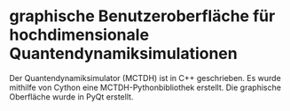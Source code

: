 # graphische Benutzeroberfläche für hochdimensionale Quantendynamiksimulationen

Der Quantendynamiksimulator (MCTDH) ist in C++ geschrieben.
Es wurde mithilfe von Cython eine MCTDH-Pythonbibliothek erstellt.
Die graphische Oberfläche wurde in PyQt erstellt.
